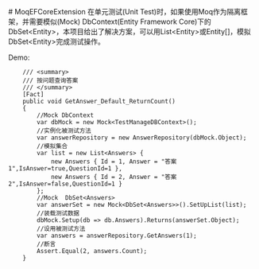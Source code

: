 \# MoqEFCoreExtension
在单元测试(Unit Test)时，如果使用Moq作为隔离框架，并需要模似(Mock) DbContext(Entity Framework Core)下的DbSet&lt;Entity>，本项目给出了解决方案，可以用List&lt;Entity>或Entity[]，模拟DbSet&lt;Entity>完成测试操作。

Demo:

        /// <summary>
        /// 按问题查询答案
        /// </summary>
        [Fact]
        public void GetAnswer_Default_ReturnCount()
        {
            //Mock DbContext
            var dbMock = new Mock<TestManageDBContext>();
            //实例化被测试方法
            var answerRepository = new AnswerRepository(dbMock.Object);
            //模拟集合
            var list = new List<Answers> {
                new Answers { Id = 1, Answer = "答案1",IsAnswer=true,QuestionId=1 },
                new Answers { Id = 2, Answer = "答案2",IsAnswer=false,QuestionId=1 }
            };
            //Mock  DbSet<Answers>
            var answerSet = new Mock<DbSet<Answers>>().SetUpList(list);      
            //装载测试数据
            dbMock.Setup(db => db.Answers).Returns(answerSet.Object);
            //设用被测试方法
            var answers = answerRepository.GetAnswers(1);
            //断言
            Assert.Equal(2, answers.Count);
        }
